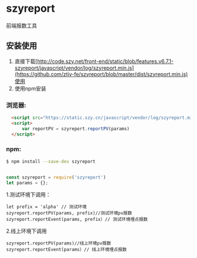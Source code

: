 # szyreport

 
前端报数工具  


## 安装使用

1. 直接下载[http://code.szy.net/front-end/static/blob/features.v6.7.1-szyreport/javascript/vendor/log/szyreport.min.js](https://github.com/ztjy-fe/szyreport/blob/master/dist/szyreport.min.js)使用  
2. 使用npm安装

### 浏览器:
``` html
  <script src="https://static.szy.cn/javascript/vendor/log/szyreport.min.js"></script>
  <script>
      var reportPV = szyreport.reportPV(params)
  </script>
```

### npm:
``` bash
$ npm install --save-dev szyreport
```


``` javascript

const szyreport = require('szyreport')
let params = {};
```

1.测试环境下调用：
```
let prefix = 'alpha' // 测试环境
szyreport.reportPV(params, prefix)//测试环境pv报数
szyreport.reportEvent(params, prefix）// 测试环境埋点报数
```
2.线上环境下调用
```
szyreport.reportPV(params)//线上环境pv报数
szyreport.reportEvent(params）// 线上环境埋点报数
```


